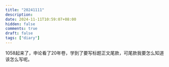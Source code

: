 ```yaml
---
title: "20241111"
description: 
date: 2024-11-11T10:59:07+08:00
hidden: false
comments: true
draft: false
tags: ["diary"]
---
```

1058起来了，申论看了20年卷，学到了要写标题正文尾款，可尾款我要怎么知道该怎么写呢。
